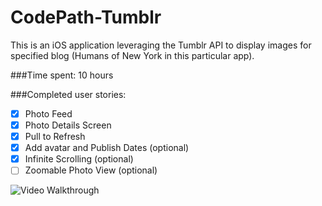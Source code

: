 # CodePath-Tumblr

This is an iOS application leveraging the Tumblr API to display images for specified blog (Humans of New York in this particular app).

###Time spent: 10 hours

###Completed user stories:
* [x] Photo Feed
* [x] Photo Details Screen
* [x] Pull to Refresh
* [x] Add avatar and Publish Dates (optional)
* [x] Infinite Scrolling (optional)
* [ ] Zoomable Photo View (optional)

![Video Walkthrough](Tumblr.gif)

